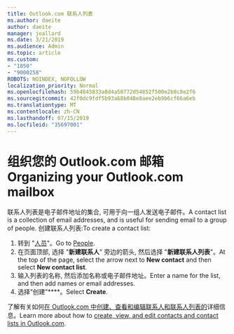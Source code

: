 ```yaml
---
title: Outlook.com 联系人列表
ms.author: daeite
author: daeite
manager: joallard
ms.date: 3/21/2019
ms.audience: Admin
ms.topic: article
ms.custom:
- "1850"
- "9000258"
ROBOTS: NOINDEX, NOFOLLOW
localization_priority: Normal
ms.openlocfilehash: 59b4845833a8d4a50772d54852f500e2b8c8e2f6
ms.sourcegitcommit: 42f0dc9fdf5b93a68b048e8aee2eb9b6cf66a6eb
ms.translationtype: MT
ms.contentlocale: zh-CN
ms.lasthandoff: 07/15/2019
ms.locfileid: "35697001"
---
```

# <a name="organizing-your-outlookcom-mailbox"></a><span data-ttu-id="b8d50-102">组织您的 Outlook.com 邮箱</span><span class="sxs-lookup"><span data-stu-id="b8d50-102">Organizing your Outlook.com mailbox</span></span>

<span data-ttu-id="b8d50-103">联系人列表是电子邮件地址的集合, 可用于向一组人发送电子邮件。</span><span class="sxs-lookup"><span data-stu-id="b8d50-103">A contact list is a collection of email addresses, and is useful for sending email to a group of people.</span></span> <span data-ttu-id="b8d50-104">创建联系人列表:</span><span class="sxs-lookup"><span data-stu-id="b8d50-104">To create a contact list:</span></span>

1. <span data-ttu-id="b8d50-105">转到 "[人员](https://outlook.live.com/people/)"。</span><span class="sxs-lookup"><span data-stu-id="b8d50-105">Go to [People](https://outlook.live.com/people/).</span></span>
1. <span data-ttu-id="b8d50-106">在页面顶部, 选择 "**新建联系人**" 旁边的箭头, 然后选择 "**新建联系人列表**"。</span><span class="sxs-lookup"><span data-stu-id="b8d50-106">At the top of the page, select the arrow next to **New contact** and then select **New contact list**.</span></span>
1. <span data-ttu-id="b8d50-107">输入列表的名称, 然后添加名称或电子邮件地址。</span><span class="sxs-lookup"><span data-stu-id="b8d50-107">Enter a name for the list, and then add names or email addresses.</span></span>
1. <span data-ttu-id="b8d50-108">选择“创建”\*\*\*\*。</span><span class="sxs-lookup"><span data-stu-id="b8d50-108">Select **Create**.</span></span>

<span data-ttu-id="b8d50-109">了解有关如何[在 Outlook.com 中创建、查看和编辑联系人和联系人列表的](https://support.office.com/article/5b909158-036e-4820-92f7-2a27f57b9f01?wt.mc_id=Office_Outlook_com_Alchemy)详细信息。</span><span class="sxs-lookup"><span data-stu-id="b8d50-109">Learn more about how to [create, view, and edit contacts and contact lists in Outlook.com](https://support.office.com/article/5b909158-036e-4820-92f7-2a27f57b9f01?wt.mc_id=Office_Outlook_com_Alchemy).</span></span>